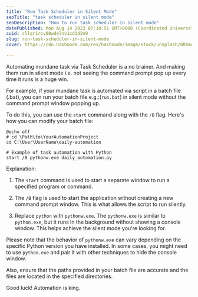 ```yaml
---
title: "Run Task Scheduler in Silent Mode"
seoTitle: "task scheduler in silent mode"
seoDescription: "How to run task scheduler in silent mode"
datePublished: Mon Aug 14 2023 07:18:51 GMT+0000 (Coordinated Universal Time)
cuid: cllqr1rcv00wdelnv1cd1d2n9
slug: run-task-scheduler-in-silent-mode
cover: https://cdn.hashnode.com/res/hashnode/image/stock/unsplash/8RXmc8pLX_I/upload/ff761058e5b7c5cf96eaeddf9a1bd45a.jpeg

---
```


Automating mundane task via Task Scheduler is a no brainer. And making them run in silent mode i.e. not seeing the command prompt pop up every time it runs is a huge win.

For example, if your mundane task is automated via script in a batch file (.bat), you can run your batch file e.g.:(`run.bat`) in silent mode without the command prompt window popping up.

To do this, you can use the `start` command along with the `/B` flag. Here's how you can modify your batch file:

```plaintext
@echo off
# cd \Path\to\YourAutomationProject
cd C:\User\UserName\daily-automation

# Example of task automation with Python
start /B pythonw.exe daily_automation.py
```

Explanation:

1. The `start` command is used to start a separate window to run a specified program or command.
    
2. The `/B` flag is used to start the application without creating a new command prompt window. This is what allows the script to run silently.
    
3. Replace `python` with `pythonw.exe`. The `pythonw.exe` is similar to `python.exe`, but it runs in the background without showing a console window. This helps achieve the silent mode you're looking for.
    

Please note that the behavior of `pythonw.exe` can vary depending on the specific Python version you have installed. In some cases, you might need to use `python.exe` and pair it with other techniques to hide the console window.

Also, ensure that the paths provided in your batch file are accurate and the files are located in the specified directories.

Good luck! Automation is king.